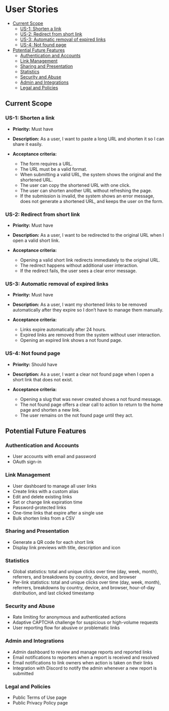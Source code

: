 # User Stories

- [Current Scope](#current-scope)
  - [US-1: Shorten a link](#us-1-shorten-a-link)
  - [US-2: Redirect from short link](#us-2-redirect-from-short-link)
  - [US-3: Automatic removal of expired links](#us-3-automatic-removal-of-expired-links)
  - [US-4: Not found page](#us-4-not-found-page)
- [Potential Future Features](#potential-future-features)
  - [Authentication and Accounts](#authentication-and-accounts)
  - [Link Management](#link-management)
  - [Sharing and Presentation](#sharing-and-presentation)
  - [Statistics](#statistics)
  - [Security and Abuse](#security-and-abuse)
  - [Admin and Integrations](#admin-and-integrations)
  - [Legal and Policies](#legal-and-policies)

## Current Scope

### US-1: Shorten a link

- **Priority:** Must have
- **Description:** As a user, I want to paste a long URL and shorten it so I can share it easily.

- **Acceptance criteria:**
  - The form requires a URL.
  - The URL must be a valid format.
  - When submitting a valid URL, the system shows the original and the shortened URL.
  - The user can copy the shortened URL with one click.
  - The user can shorten another URL without refreshing the page.
  - If the submission is invalid, the system shows an error message, does not generate a shortened URL, and keeps the user on the form.

### US-2: Redirect from short link

- **Priority:** Must have
- **Description:** As a user, I want to be redirected to the original URL when I open a valid short link.

- **Acceptance criteria:**
  - Opening a valid short link redirects immediately to the original URL.
  - The redirect happens without additional user interaction.
  - If the redirect fails, the user sees a clear error message.

### US-3: Automatic removal of expired links

- **Priority:** Must have
- **Description:** As a user, I want my shortened links to be removed automatically after they expire so I don’t have to manage them manually.

- **Acceptance criteria:**
  - Links expire automatically after 24 hours.
  - Expired links are removed from the system without user interaction.
  - Opening an expired link shows a not found page.

### US-4: Not found page

- **Priority:** Should have
- **Description:** As a user, I want a clear not found page when I open a short link that does not exist.

- **Acceptance criteria:**
  - Opening a slug that was never created shows a not found message.
  - The not found page offers a clear call to action to return to the home page and shorten a new link.
  - The user remains on the not found page until they act.

## Potential Future Features

### Authentication and Accounts

- User accounts with email and password
- OAuth sign-in

### Link Management

- User dashboard to manage all user links
- Create links with a custom alias
- Edit and delete existing links
- Set or change link expiration time
- Password-protected links
- One-time links that expire after a single use
- Bulk shorten links from a CSV

### Sharing and Presentation

- Generate a QR code for each short link
- Display link previews with title, description and icon

### Statistics

- Global statistics: total and unique clicks over time (day, week, month), referrers, and breakdowns by country, device, and browser
- Per-link statistics: total and unique clicks over time (day, week, month), referrers, breakdowns by country, device, and browser, hour-of-day distribution, and last clicked timestamp

### Security and Abuse

- Rate limiting for anonymous and authenticated actions
- Adaptive CAPTCHA challenge for suspicious or high-volume requests
- User reporting flow for abusive or problematic links

### Admin and Integrations

- Admin dashboard to review and manage reports and reported links
- Email notifications to reporters when a report is received and resolved
- Email notifications to link owners when action is taken on their links
- Integration with Discord to notify the admin whenever a new report is submitted

### Legal and Policies

- Public Terms of Use page
- Public Privacy Policy page
